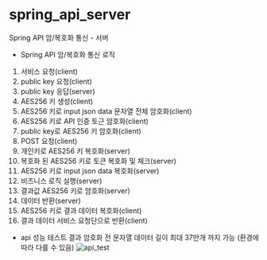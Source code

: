 # spring_api_server
Spring API 암/복호화 통신 - 서버

- Spring API 암/복호화 통신 로직
1. 서비스 요청(client)
2. public key 요청(client)
3. public key 응답(server)
4. AES256 키 생성(client)
5. AES256 키로 input json data 문자열 전체 암호화(client)
6. AES256 키로 API 인증 토근 암호화(client)
7. public key로 AES256 키 암호화(client)
8. POST 요청(client)
9. 개인키로 AES256 키 복호화(server)
10. 복호화 된 AES256 키로 토큰 복호화 및 체크(server)
11. AES256 키로 input json data 복호화(server)
12. 비즈니스 로직 실행(server)
13. 결과값 AES256 키로 암호화(server)
14. 데이터 반환(server)
15. AES256 키로 결과 데이터 복호화(client)
16. 결과 데이터 서비스 요청단으로 반환(client)

- api 성능 테스트 결과 암호화 전 문자열 데이터 길이 최대 37만개 까지 가능 (환경에 따라 다를 수 있음)
![api_test](https://user-images.githubusercontent.com/92128277/150636597-23098e7c-9ec7-40a4-808c-4c9b4f13bd72.png)

